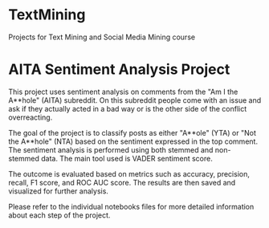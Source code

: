 # TextMining

Projects for Text Mining and Social Media Mining course

# AITA Sentiment Analysis Project

This project uses sentiment analysis on comments from the "Am I the A**hole" (AITA) subreddit. On this subreddit people come with an issue and ask if they actually acted in a bad way or is the other side of the conflict overreacting.

The goal of the project is to classify posts as either "A\*\*ole" (YTA) or "Not the A\*\*hole" (NTA) based on the sentiment expressed in the top comment. The sentiment analysis is performed using both stemmed and non-stemmed data. The main tool used is VADER sentiment score.

The outcome is evaluated based on  metrics such as accuracy, precision, recall, F1 score, and ROC AUC score. The results are then saved and visualized for further analysis.

Please refer to the individual notebooks files for more detailed information about each step of the project.